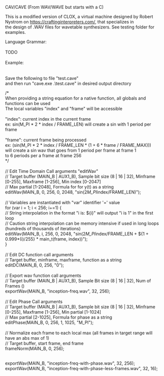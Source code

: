 CAV/CAVE (From WAV/WAVE but starts with a C)<br>

This is a modified version of CLOX, a virtual machine designed by Robert Nystrom on https://craftinginterpreters.com/, that specializes in<br>
the design of .WAV files for wavetable synthesizers. See testing folder for examples.<br>

Language Grammar:<br>
<br>
TODO<br>
<br>
Example:<br>
<br>
<br>
Save the following to file "test.cave"<br>
and then run "cave.exe .\test.cave" in desired output directory<br>

/\*<br>
    When providing a string equation for a native function, all globals and functions can be used<br>
    The local variables "index" and "frame" will be accessible<br><br>
    "index": current index in the current frame<br>
        ex: sin(M_PI * 2 * index / FRAME_LEN) will create a sin with 1 period per frame<br><br>
    "frame": current frame being processed<br>
	ex: (sin(M_PI * 2 * index / FRAME_LEN * (1 + 6 * frame / FRAME_MAX)))<br>
	will create a sin wav that goes from 1 period per frame at frame 1<br>
	to 6 periods per a frame at frame 256<br>
\*/<br>
<br>
// Edit Time Domain Call arguments "editWav"<br>
// Target buffer (MAIN_B | AUX1_B), Sample bit size (8 | 16 | 32), Minframe [0-255], Maxframe [1-256], Min index [0-2047]<br>
// Max partial [1-2048], Formula for for y(t) as a string<br>
editWav(MAIN_B, 0, 256, 0, 2048, "sin(2*M_PI*index/FRAME_LEN)");<br>
<br>
// Variables are instantiated with "var" identifier '=' value<br>
for (var i = 1; i < 256; i+=1) {<br>
	// String interpolation in the format "i is: ${i}" will output "i is 1" in the first loop<br>
	// Caution string interpolation can be memory intensive if used in long loops (hundreds of thousands of iterations)<br>
	editWav(MAIN_B, i, 256, 0, 2048, "sin(2*M_PI*index/FRAME_LEN + ${1 + 0.999*(i)/255} * main_t(frame, index))");<br>
}<br>
<br>
// Edit DC function call arguments<br>
// Target buffer, minframe, maxframe, function as a string<br>
editDC(MAIN_B, 0, 256, "0");<br>
<br>
// Export wav function call arguments<br>
// Target buffer (MAIN_B | AUX1_B), Sample Bit size (8 | 16 | 32), Num of Frames ()<br>
exportWav(MAIN_B, "inception-freq.wav", 32, 256);<br>
<br>
// Edit Phase Call arguments<br>
// Target buffer (MAIN_B | AUX1_B), Sample bit size (8 | 16 | 32), Minframe [0-255], Maxframe [1-256], Min partial [1-1024]<br>
// Max partial [2-1025], Formula for phase as a string<br>
editPhase(MAIN_B, 0, 256, 1, 1025, "M_PI");<br>
<br>
// Normalize each frame to each local max (all frames in target range will have an abs max of 1)<br>
// Target buffer, start frame, end frame<br>
frameNorm(MAIN_B, 0, 256);<br>
<br>

exportWav(MAIN_B, "inception-freq-with-phase.wav", 32, 256);<br>
exportWav(MAIN_B, "inception-freq-with-phase-less-frames.wav", 32, 16);<br>
